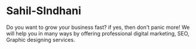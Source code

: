 # Sahil-SIndhani
Do you want to grow your business fast? if yes, then don't panic more! We will help you in many ways by offering professional digital marketing, SEO, Graphic designing services.
